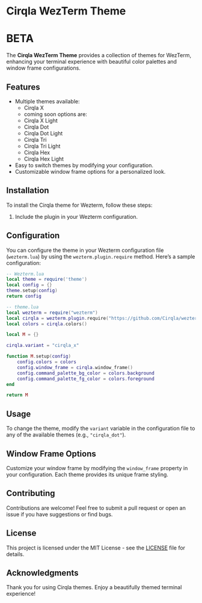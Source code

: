 # Cirqla WezTerm Theme
# BETA

The **Cirqla WezTerm Theme** provides a collection of themes for WezTerm, enhancing your terminal experience with beautiful color palettes and window frame configurations.

## Features

- Multiple themes available:
  - Cirqla X
  - coming soon options are:
  - Cirqla X Light
  - Cirqla Dot
  - Cirqla Dot Light
  - Cirqla Tri
  - Cirqla Tri Light
  - Cirqla Hex
  - Cirqla Hex Light
- Easy to switch themes by modifying your configuration.
- Customizable window frame options for a personalized look.

## Installation

To install the Cirqla theme for Wezterm, follow these steps:

1. Include the plugin in your Wezterm configuration.

## Configuration

You can configure the theme in your Wezterm configuration file (`wezterm.lua`) by using the `wezterm.plugin.require` method. Here’s a sample configuration:

```lua
-- Wezterm.lua
local theme = require('theme')
local config = {}
theme.setup(config)
return config

```

``` lua
-- theme.lua
local wezterm = require("wezterm")
local cirqla = wezterm.plugin.require("https://github.com/Cirqla/wezterm")
local colors = cirqla.colors()

local M = {}

cirqla.variant = "cirqla_x"

function M.setup(config)
	config.colors = colors
	config.window_frame = cirqla.window_frame()
	config.command_palette_bg_color = colors.background
	config.command_palette_fg_color = colors.foreground
end

return M
```

## Usage

To change the theme, modify the `variant` variable in the configuration file to any of the available themes (e.g., `"cirqla_dot"`).

## Window Frame Options

Customize your window frame by modifying the `window_frame` property in your configuration. Each theme provides its unique frame styling.

## Contributing

Contributions are welcome! Feel free to submit a pull request or open an issue if you have suggestions or find bugs.

## License

This project is licensed under the MIT License - see the [LICENSE](LICENSE) file for details.

## Acknowledgments

Thank you for using Cirqla themes. Enjoy a beautifully themed terminal experience!

